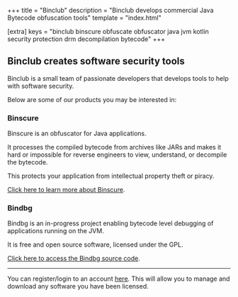 +++
title = "Binclub"
description = "Binclub develops commercial Java Bytecode obfuscation tools"
template = "index.html"

[extra]
keys = "binclub binscure obfuscate obfuscator java jvm kotlin security protection drm decompilation bytecode"
+++

## Binclub creates software security tools

Binclub is a small team of passionate developers that develops tools to help with software security.

Below are some of our products you may be interested in:

### Binscure
Binscure is an obfuscator for Java applications.

It processes the compiled bytecode from archives like JARs and makes it hard or impossible for reverse engineers to view, understand, or decompile the bytecode.

This protects your application from intellectual property theft or piracy.

[Click here to learn more about Binscure](/binscure).

### Bindbg
Bindbg is an in-progress project enabling bytecode level debugging of applications running on the JVM.

It is free and open source software, licensed under the GPL.

[Click here to access the Bindbg source code](https://github.com/binclub/bindbg).

----

You can register/login to an account [here](/login).
This will allow you to manage and download any software you have been licensed.
